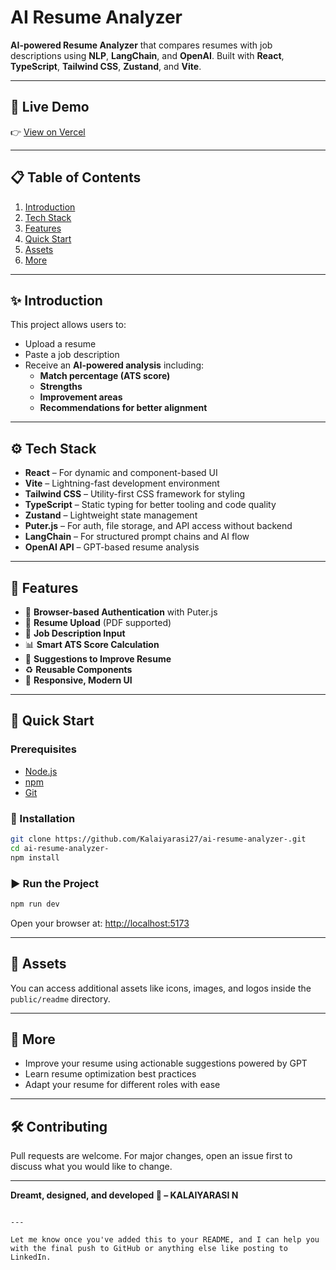 
# AI Resume Analyzer

**AI-powered Resume Analyzer** that compares resumes with job descriptions using **NLP**, **LangChain**, and **OpenAI**. Built with **React**, **TypeScript**, **Tailwind CSS**, **Zustand**, and **Vite**.

---

## 🚀 Live Demo  
👉 [View on Vercel](https://ai-resume-analyzer-.vercel.app)

---

## 📋 Table of Contents

1. [Introduction](#introduction)  
2. [Tech Stack](#tech-stack)  
3. [Features](#features)  
4. [Quick Start](#quick-start)  
5. [Assets](#assets)  
6. [More](#more)

---

## ✨ Introduction

This project allows users to:

- Upload a resume  
- Paste a job description  
- Receive an **AI-powered analysis** including:
  -  **Match percentage (ATS score)**
  -  **Strengths**
  -  **Improvement areas**
  -  **Recommendations for better alignment**

---

## ⚙️ Tech Stack

- **React** – For dynamic and component-based UI  
- **Vite** – Lightning-fast development environment  
- **Tailwind CSS** – Utility-first CSS framework for styling  
- **TypeScript** – Static typing for better tooling and code quality  
- **Zustand** – Lightweight state management  
- **Puter.js** – For auth, file storage, and API access without backend  
- **LangChain** – For structured prompt chains and AI flow  
- **OpenAI API** – GPT-based resume analysis  

---

## 🔋 Features

- 🔐 **Browser-based Authentication** with Puter.js  
- 📄 **Resume Upload** (PDF supported)  
- 💼 **Job Description Input**  
- 📊 **Smart ATS Score Calculation**  
- 📝 **Suggestions to Improve Resume**  
- ♻️ **Reusable Components**  
- 📱 **Responsive, Modern UI**  

---

## 🤸 Quick Start

###  Prerequisites

- [Node.js](https://nodejs.org/)  
- [npm](https://npmjs.com/)  
- [Git](https://git-scm.com/)

### 🚀 Installation

```bash
git clone https://github.com/Kalaiyarasi27/ai-resume-analyzer-.git
cd ai-resume-analyzer-
npm install
````

### ▶️ Run the Project

```bash
npm run dev
```

Open your browser at: [http://localhost:5173](http://localhost:5173)

---

## 🔗 Assets

You can access additional assets like icons, images, and logos inside the `public/readme` directory.

---

## 🚀 More

* Improve your resume using actionable suggestions powered by GPT
* Learn resume optimization best practices
* Adapt your resume for different roles with ease

---

## 🛠 Contributing

Pull requests are welcome. For major changes, open an issue first to discuss what you would like to change.

---

**Dreamt, designed, and developed 🚀 – KALAIYARASI N**

```

---

Let me know once you've added this to your README, and I can help you with the final push to GitHub or anything else like posting to LinkedIn.
```
